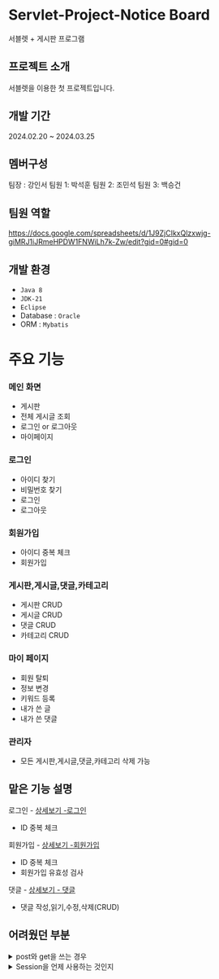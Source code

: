 # Servlet-Project-Notice Board
서블렛 + 게시판 프로그램
## 프로젝트 소개
서블렛을 이용한 첫 프로젝트입니다.
## 개발 기간
2024.02.20 ~ 2024.03.25

## 멤버구성
팀장 : 강인서
팀원 1: 박석훈
팀원 2: 조민석
팀원 3: 백승건

## 팀원 역할
<https://docs.google.com/spreadsheets/d/1J9ZjCIkxQlzxwjg-giMRJ1iJRmeHPDW1FNWiLh7k-Zw/edit?gid=0#gid=0>

## 개발 환경
- `Java 8`
- `JDK-21`
- `Eclipse`
- Database : `Oracle`
- ORM : `Mybatis`

# 주요 기능

### 메인 화면
- 게시판
- 전체 게시글 조회
- 로그인 or 로그아웃
- 마이페이지

### 로그인 
- 아이디 찾기
- 비밀번호 찾기
- 로그인
- 로그아웃

### 회원가입
- 아이디 중복 체크
- 회원가입

### 게시판,게시글,댓글,카테고리
- 게시판 CRUD
- 게시글 CRUD
- 댓글 CRUD
- 카테고리 CRUD

### 마이 페이지
- 회원 탈퇴
- 정보 변경
- 키워드 등록
- 내가 쓴 글
- 내가 쓴 댓글

### 관리자
- 모든 게시판,게시글,댓글,카테고리 삭제 가능

## 맡은 기능 설명
로그인 - <a href="https://github.com/park-seok-hoon/Second_Project/wiki/%EC%A3%BC%EC%9A%94-%EA%B8%B0%EB%8A%A5-%EC%86%8C%EA%B0%9C(%EB%A1%9C%EA%B7%B8%EC%9D%B8)" > 상세보기 -로그인</a>
- ID 중복 체크

회원가입 - <a href="https://github.com/park-seok-hoon/Second_Project/wiki/%EC%A3%BC%EC%9A%94-%EA%B8%B0%EB%8A%A5-%EC%86%8C%EA%B0%9C(%ED%9A%8C%EC%9B%90%EA%B0%80%EC%9E%85)" > 상세보기 -회원가입</a>
- ID 중복 체크
- 회원가입 유효성 검사

댓글 - <a href="https://github.com/park-seok-hoon/Second_Project/wiki/%EC%A3%BC%EC%9A%94-%EA%B8%B0%EB%8A%A5-%EC%86%8C%EA%B0%9C(%EB%8C%93%EA%B8%80)" > 상세보기 - 댓글</a>
- 댓글 작성,읽기,수정,삭제(CRUD)

## 어려웠던 부분
<details>
<summary>post와 get을 쓰는 경우</summary>
  post를 쓰는 경우는 URL에 value 값이 보이는 것을 방지하기 위해서 사용한다는 것을 이론적으로 알기는 했지만 get을 써주지 않으면 web에 화면이 뜨지 않는다는 것을 하면서 알게 되었습니다.
  get을 쓰는 경우와 post를 쓰는 경우가 처음에 굉장히 헤깔렸습니다.
  그러나 post와  get을 쓰는 경우를 계속 접하다 보니 알게 되었습니다.
</details>

<details>
<summary>Session을 언제 사용하는 것인지</summary>
  회원가입을 하면 DB에 회원의 정보가 저장이 되는데 로그인을 할 때 회원가입 되어 있는 회원 정보를 가져오고 ID와 PW가 맞으면 session에 저장을 하면 된다라고 일단 따라쳤었지만 
  이유에 대해서는 궁굼했습니다.
  session을 쓰면 web을 종료하지 않는 이상 보통 30분 이상 정보가 저장이 되어서 서버를 재가동하더라도 로그인이 된채로 작업한 내용에 대해서 확인을 할 수 있다는 장점이 있다는 것에 대해서 알게 되었습니다.
</details>





